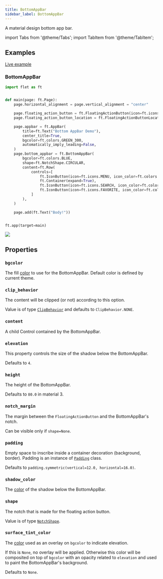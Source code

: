 ```yaml
---
title: BottomAppBar
sidebar_label: BottomAppBar
---
```


A material design bottom app bar.

import Tabs from '@theme/Tabs';
import TabItem from '@theme/TabItem';

## Examples

[Live example](https://flet-controls-gallery.fly.dev/navigation/bottomappbar)

### BottomAppBar

<Tabs groupId="language">
  <TabItem value="python" label="Python" default>

```python
import flet as ft


def main(page: ft.Page):
    page.horizontal_alignment = page.vertical_alignment = "center"

    page.floating_action_button = ft.FloatingActionButton(icon=ft.icons.ADD)
    page.floating_action_button_location = ft.FloatingActionButtonLocation.CENTER_DOCKED

    page.appbar = ft.AppBar(
        title=ft.Text("Bottom AppBar Demo"),
        center_title=True,
        bgcolor=ft.colors.GREEN_300,
        automatically_imply_leading=False,
    )
    page.bottom_appbar = ft.BottomAppBar(
        bgcolor=ft.colors.BLUE,
        shape=ft.NotchShape.CIRCULAR,
        content=ft.Row(
            controls=[
                ft.IconButton(icon=ft.icons.MENU, icon_color=ft.colors.WHITE),
                ft.Container(expand=True),
                ft.IconButton(icon=ft.icons.SEARCH, icon_color=ft.colors.WHITE),
                ft.IconButton(icon=ft.icons.FAVORITE, icon_color=ft.colors.WHITE),
            ]
        ),
    )

    page.add(ft.Text("Body!"))


ft.app(target=main)

```
  </TabItem>
</Tabs>

<img src="/img/docs/controls/bottom-app-bar/bottom-app-bar.png" className="screenshot-40"/>

## Properties

### `bgcolor`

The fill [color](/docs/reference/colors) to use for the BottomAppBar. Default color is defined by current theme.

### `clip_behavior`

The content will be clipped (or not) according to this option.

Value is of type [`ClipBehavior`](/docs/reference/types/clipbehavior) and defaults to `ClipBehavior.NONE`.

### `content`

A child Control contained by the BottomAppBar.

### `elevation`

This property controls the size of the shadow below the BottomAppBar.

Defaults to `4`.

### `height`

The height of the BottomAppBar.

Defaults to `80.0` in material 3.

### `notch_margin`

The margin between the `FloatingActionButton` and the BottomAppBar's notch.

Can be visible only if `shape=None`.

### `padding`

Empty space to inscribe inside a container decoration (background, border). Padding is an instance
of [`Padding`](/docs/reference/types/padding) class.

Defaults to `padding.symmetric(vertical=12.0, horizontal=16.0)`.

### `shadow_color`

The [color](/docs/reference/colors) of the shadow below the BottomAppBar. 

### `shape`

The notch that is made for the floating action button.

Value is of type [`NotchShape`](/docs/reference/types/notchshape).

### `surface_tint_color`

The [color](/docs/reference/colors) used as an overlay on `bgcolor` to indicate elevation.

If this is `None`, no overlay will be applied. Otherwise this color will be composited on top of `bgcolor` with an opacity related to `elevation` and used to paint the BottomAppBar's background.

Defaults to `None`.